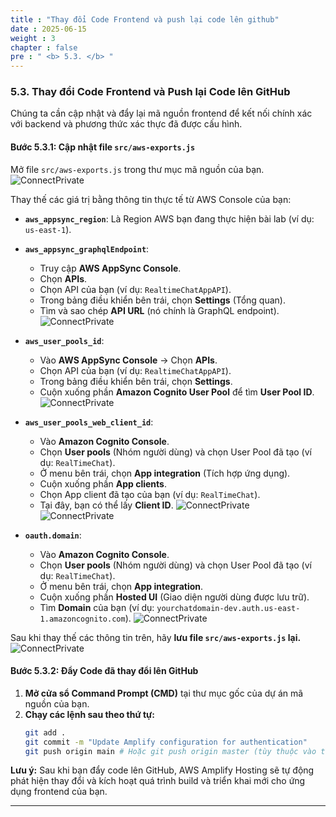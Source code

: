 ```yaml
---
title : "Thay đổi Code Frontend và push lại code lên github"
date : 2025-06-15
weight : 3
chapter : false
pre : " <b> 5.3. </b> "
---
```


### **5.3. Thay đổi Code Frontend và Push lại Code lên GitHub**

Chúng ta cần cập nhật và đẩy lại mã nguồn frontend để kết nối chính xác với backend và phương thức xác thực đã được cấu hình.

#### **Bước 5.3.1: Cập nhật file `src/aws-exports.js`**

Mở file `src/aws-exports.js` trong thư mục mã nguồn của bạn.
![ConnectPrivate](https://ThanhHung1104.github.io/LTH_Workshop_01/images/au_5.3_1.png)

Thay thế các giá trị bằng thông tin thực tế từ AWS Console của bạn:

* **`aws_appsync_region`**: Là Region AWS bạn đang thực hiện bài lab (ví dụ: `us-east-1`).

* **`aws_appsync_graphqlEndpoint`**:
    * Truy cập **AWS AppSync Console**.
    * Chọn **APIs**.
    * Chọn API của bạn (ví dụ: `RealtimeChatAppAPI`).
    * Trong bảng điều khiển bên trái, chọn **Settings** (Tổng quan).
    * Tìm và sao chép **API URL** (nó chính là GraphQL endpoint).
    ![ConnectPrivate](https://ThanhHung1104.github.io/LTH_Workshop_01/images/au_5.3_2.png)

* **`aws_user_pools_id`**:
    * Vào **AWS AppSync Console** -> Chọn **APIs**.
    * Chọn API của bạn (ví dụ: `RealtimeChatAppAPI`).
    * Trong bảng điều khiển bên trái, chọn **Settings**.
    * Cuộn xuống phần **Amazon Cognito User Pool** để tìm **User Pool ID**.
    ![ConnectPrivate](https://ThanhHung1104.github.io/LTH_Workshop_01/images/au_5.3_3.png)

* **`aws_user_pools_web_client_id`**:
    * Vào **Amazon Cognito Console**.
    * Chọn **User pools** (Nhóm người dùng) và chọn User Pool đã tạo (ví dụ: `RealTimeChat`).
    * Ở menu bên trái, chọn **App integration** (Tích hợp ứng dụng).
    * Cuộn xuống phần **App clients**.
    * Chọn App client đã tạo của bạn (ví dụ: `RealTimeChat`).
    * Tại đây, bạn có thể lấy **Client ID**.
    ![ConnectPrivate](https://ThanhHung1104.github.io/LTH_Workshop_01/images/au_5.3_4.png)
    ![ConnectPrivate](https://ThanhHung1104.github.io/LTH_Workshop_01/images/au_5.3_5.png)

* **`oauth.domain`**:
    * Vào **Amazon Cognito Console**.
    * Chọn **User pools** (Nhóm người dùng) và chọn User Pool đã tạo (ví dụ: `RealTimeChat`).
    * Ở menu bên trái, chọn **App integration**.
    * Cuộn xuống phần **Hosted UI** (Giao diện người dùng được lưu trữ).
    * Tìm **Domain** của bạn (ví dụ: `yourchatdomain-dev.auth.us-east-1.amazoncognito.com`).
    ![ConnectPrivate](https://ThanhHung1104.github.io/LTH_Workshop_01/images/au_5.3_6.png)

Sau khi thay thế các thông tin trên, hãy **lưu file `src/aws-exports.js` lại.**
![ConnectPrivate](https://ThanhHung1104.github.io/LTH_Workshop_01/images/au_5.3_7.png)

#### **Bước 5.3.2: Đẩy Code đã thay đổi lên GitHub**

1.  **Mở cửa sổ Command Prompt (CMD)** tại thư mục gốc của dự án mã nguồn của bạn.
2.  **Chạy các lệnh sau theo thứ tự:**
    ```bash
    git add .
    git commit -m "Update Amplify configuration for authentication"
    git push origin main # Hoặc git push origin master (tùy thuộc vào tên nhánh chính của bạn)
    ```

**Lưu ý:** Sau khi bạn đẩy code lên GitHub, AWS Amplify Hosting sẽ tự động phát hiện thay đổi và kích hoạt quá trình build và triển khai mới cho ứng dụng frontend của bạn.

---
